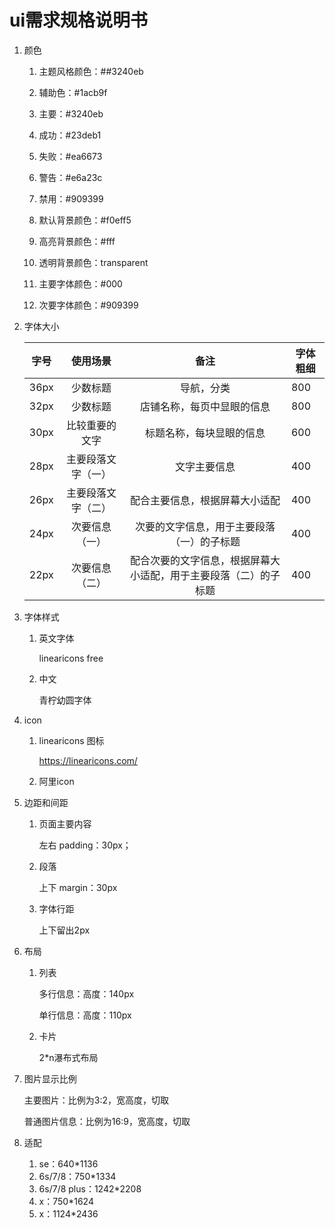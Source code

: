 # ui需求规格说明书

1. 颜色

   1. 主题风格颜色：##3240eb

   2. 辅助色：#1acb9f

   3. 主要：#3240eb

   4. 成功：#23deb1

   5. 失败：#ea6673

   6. 警告：\#e6a23c

   7. 禁用：#909399

      

   8. 默认背景颜色：#f0eff5

   9. 高亮背景颜色：#fff

   10. 透明背景颜色：transparent

       

   11. 主要字体颜色：#000

   12. 次要字体颜色：#909399

2. 字体大小

   | 字号 |      使用场景      |                             备注                             | 字体粗细 |
   | :--: | :----------------: | :----------------------------------------------------------: | -------- |
   | 36px |      少数标题      |                          导航，分类                          | 800      |
   | 32px |      少数标题      |                  店铺名称，每页中显眼的信息                  | 800      |
   | 30px |   比较重要的文字   |                   标题名称，每块显眼的信息                   | 600      |
   | 28px | 主要段落文字（一） |                         文字主要信息                         | 400      |
   | 26px | 主要段落文字（二） |                配合主要信息，根据屏幕大小适配                | 400      |
   | 24px |   次要信息（一）   |          次要的文字信息，用于主要段落（一）的子标题          | 400      |
   | 22px |   次要信息（二）   | 配合次要的文字信息，根据屏幕大小适配，用于主要段落（二）的子标题 | 400      |

3. 字体样式

   1. 英文字体

      linearicons free

   2. 中文

      青柠幼圆字体

4. icon

   1. linearicons 图标

      https://linearicons.com/

   2. 阿里icon

5. 边距和间距

   1. 页面主要内容

      左右 padding：30px；

   2. 段落

      上下 margin：30px

   3. 字体行距

      上下留出2px

6. 布局

   1. 列表

      多行信息：高度：140px

      单行信息：高度：110px

   2. 卡片

      2*n瀑布式布局

7. 图片显示比例

   主要图片：比例为3:2，宽高度，切取

   普通图片信息：比例为16:9，宽高度，切取

8. 适配

   1. se：640*1136
   2. 6s/7/8：750*1334
   3. 6s/7/8 plus：1242*2208
   4. x：750*1624
   5. x：1124*2436